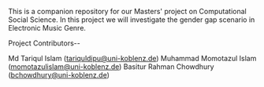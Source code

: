 This is a companion repository for our Masters' project on Computational Social Science. In this project we will investigate the gender gap scenario in Electronic Music Genre.

Project Contributors--

Md Tariqul Islam (tariquldipu@uni-koblenz.de)
Muhammad Momotazul Islam (momotazulislam@uni-koblenz.de)
Basitur Rahman Chowdhury (bchowdhury@uni-koblenz.de)
